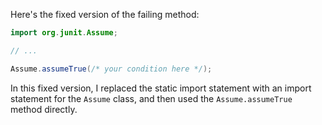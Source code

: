 Here's the fixed version of the failing method:
```java
import org.junit.Assume;

// ...

Assume.assumeTrue(/* your condition here */);
```
In this fixed version, I replaced the static import statement with an import statement for the `Assume` class, and then used the `Assume.assumeTrue` method directly.